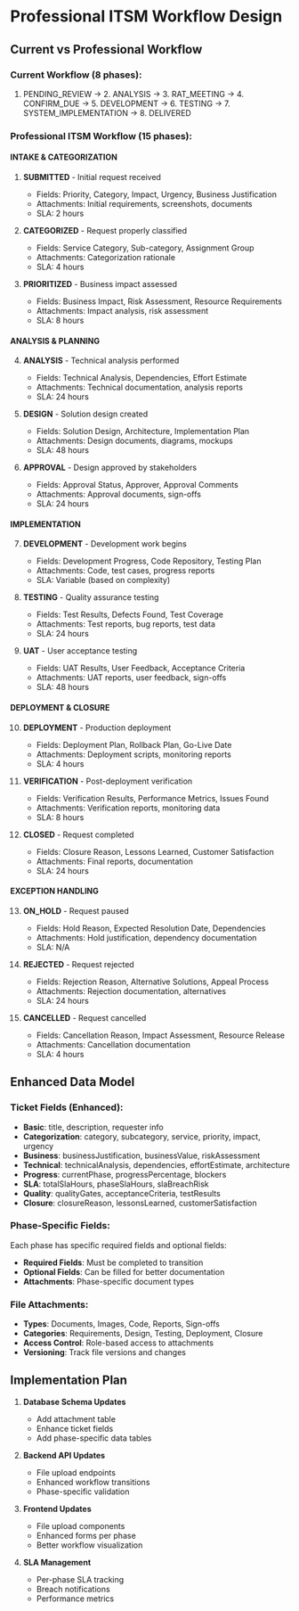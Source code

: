 # Professional ITSM Workflow Design

## Current vs Professional Workflow

### Current Workflow (8 phases):
1. PENDING_REVIEW → 2. ANALYSIS → 3. RAT_MEETING → 4. CONFIRM_DUE → 5. DEVELOPMENT → 6. TESTING → 7. SYSTEM_IMPLEMENTATION → 8. DELIVERED

### Professional ITSM Workflow (15 phases):

#### **INTAKE & CATEGORIZATION**
1. **SUBMITTED** - Initial request received
   - Fields: Priority, Category, Impact, Urgency, Business Justification
   - Attachments: Initial requirements, screenshots, documents
   - SLA: 2 hours

2. **CATEGORIZED** - Request properly classified
   - Fields: Service Category, Sub-category, Assignment Group
   - Attachments: Categorization rationale
   - SLA: 4 hours

3. **PRIORITIZED** - Business impact assessed
   - Fields: Business Impact, Risk Assessment, Resource Requirements
   - Attachments: Impact analysis, risk assessment
   - SLA: 8 hours

#### **ANALYSIS & PLANNING**
4. **ANALYSIS** - Technical analysis performed
   - Fields: Technical Analysis, Dependencies, Effort Estimate
   - Attachments: Technical documentation, analysis reports
   - SLA: 24 hours

5. **DESIGN** - Solution design created
   - Fields: Solution Design, Architecture, Implementation Plan
   - Attachments: Design documents, diagrams, mockups
   - SLA: 48 hours

6. **APPROVAL** - Design approved by stakeholders
   - Fields: Approval Status, Approver, Approval Comments
   - Attachments: Approval documents, sign-offs
   - SLA: 24 hours

#### **IMPLEMENTATION**
7. **DEVELOPMENT** - Development work begins
   - Fields: Development Progress, Code Repository, Testing Plan
   - Attachments: Code, test cases, progress reports
   - SLA: Variable (based on complexity)

8. **TESTING** - Quality assurance testing
   - Fields: Test Results, Defects Found, Test Coverage
   - Attachments: Test reports, bug reports, test data
   - SLA: 24 hours

9. **UAT** - User acceptance testing
   - Fields: UAT Results, User Feedback, Acceptance Criteria
   - Attachments: UAT reports, user feedback, sign-offs
   - SLA: 48 hours

#### **DEPLOYMENT & CLOSURE**
10. **DEPLOYMENT** - Production deployment
    - Fields: Deployment Plan, Rollback Plan, Go-Live Date
    - Attachments: Deployment scripts, monitoring reports
    - SLA: 4 hours

11. **VERIFICATION** - Post-deployment verification
    - Fields: Verification Results, Performance Metrics, Issues Found
    - Attachments: Verification reports, monitoring data
    - SLA: 8 hours

12. **CLOSED** - Request completed
    - Fields: Closure Reason, Lessons Learned, Customer Satisfaction
    - Attachments: Final reports, documentation
    - SLA: 24 hours

#### **EXCEPTION HANDLING**
13. **ON_HOLD** - Request paused
    - Fields: Hold Reason, Expected Resolution Date, Dependencies
    - Attachments: Hold justification, dependency documentation
    - SLA: N/A

14. **REJECTED** - Request rejected
    - Fields: Rejection Reason, Alternative Solutions, Appeal Process
    - Attachments: Rejection documentation, alternatives
    - SLA: 24 hours

15. **CANCELLED** - Request cancelled
    - Fields: Cancellation Reason, Impact Assessment, Resource Release
    - Attachments: Cancellation documentation
    - SLA: 4 hours

## Enhanced Data Model

### Ticket Fields (Enhanced):
- **Basic**: title, description, requester info
- **Categorization**: category, subcategory, service, priority, impact, urgency
- **Business**: businessJustification, businessValue, riskAssessment
- **Technical**: technicalAnalysis, dependencies, effortEstimate, architecture
- **Progress**: currentPhase, progressPercentage, blockers
- **SLA**: totalSlaHours, phaseSlaHours, slaBreachRisk
- **Quality**: qualityGates, acceptanceCriteria, testResults
- **Closure**: closureReason, lessonsLearned, customerSatisfaction

### Phase-Specific Fields:
Each phase has specific required fields and optional fields:
- **Required Fields**: Must be completed to transition
- **Optional Fields**: Can be filled for better documentation
- **Attachments**: Phase-specific document types

### File Attachments:
- **Types**: Documents, Images, Code, Reports, Sign-offs
- **Categories**: Requirements, Design, Testing, Deployment, Closure
- **Access Control**: Role-based access to attachments
- **Versioning**: Track file versions and changes

## Implementation Plan

1. **Database Schema Updates**
   - Add attachment table
   - Enhance ticket fields
   - Add phase-specific data tables

2. **Backend API Updates**
   - File upload endpoints
   - Enhanced workflow transitions
   - Phase-specific validation

3. **Frontend Updates**
   - File upload components
   - Enhanced forms per phase
   - Better workflow visualization

4. **SLA Management**
   - Per-phase SLA tracking
   - Breach notifications
   - Performance metrics
